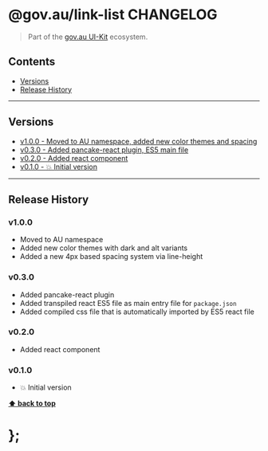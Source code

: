@gov.au/link-list CHANGELOG
======================

> Part of the [gov.au UI-Kit](https://github.com/govau/uikit/) ecosystem.


## Contents

* [Versions](#install)
* [Release History](#release-history)


----------------------------------------------------------------------------------------------------------------------------------------------------------------


## Versions

* [v1.0.0 - Moved to AU namespace, added new color themes and spacing](v100)
* [v0.3.0 - Added pancake-react plugin, ES5 main file](v030)
* [v0.2.0 - Added react component](v020)
* [v0.1.0 - 💥 Initial version](v010)


----------------------------------------------------------------------------------------------------------------------------------------------------------------


## Release History

### v1.0.0

- Moved to AU namespace
- Added new color themes with dark and alt variants
- Added a new 4px based spacing system via line-height


### v0.3.0

- Added pancake-react plugin
- Added transpiled react ES5 file as main entry file for `package.json`
- Added compiled css file that is automatically imported by ES5 react file


### v0.2.0

- Added react component


### v0.1.0

- 💥 Initial version


**[⬆ back to top](#contents)**


# };
